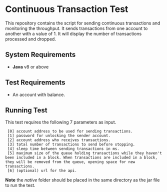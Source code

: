 # Continuous Transaction Test

This repository contains the script for sending continuous transactions and monitoring the throughput. It sends transactions from one account to another with a value of 1. It will display the number of transactions processed and dropped.

## System Requirements

* **Java** v8 or above

## Test Requirements

* An account with balance.

## Running Test

This test requires the following 7 parameters as input.

```
 [0] account address to be used for sending transactions.
 [1] password for unlocking the sender account.
 [2] account address who receives transactions.
 [3] total number of transactions to send before stopping.
 [4] sleep time between sending transactions in ms.
 [5] maximum size of the queue holding transactions while they haven't been included in a block. When transactions are included in a block, they will be removed from the queue, opening space for new transactions.
 [6] (optional) url for the api.
```
**Note**
the _native_ folder should be placed in the same directory as the jar file to run the test.
